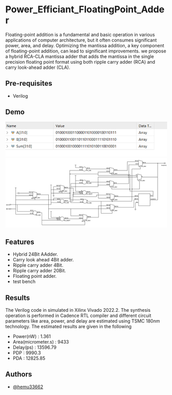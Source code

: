 # Power_Efficiant_FloatingPoint_Adder
 Floating-point addition is a fundamental and basic operation in various applications of computer architecture, but it often consumes significant power, area, and delay. Optimizing the mantissa addition, a key component of floating-point addition, can lead to significant improvements.
 we propose a hybrid RCA-CLA mantissa adder that adds the mantissa in the single precision floating point format using both ripple carry adder (RCA) and carry look-ahead adder (CLA).


Pre-requisites
--------------

- Verilog
## Demo

![Results](Floating_Point_Addder_Result.png)
![Results](FPA.jpg)

## Features

- Hybrid 24Bit AAdder.
- Carry look ahead 4Bit adder.
- Ripple carry adder 4Bit.
- Ripple carry adder 20Bit.
- Floating point adder.
- test bench



## Results

The Verilog code in simulated in Xilinx Vivado 2022.2. The synthesis operation is performed in Cadence RTL compiler and different circuit parameters like area, power, and delay are estimated using TSMC 180nm technology. The estimated results are given in the following 
- Power(nW)           : 1.361
- Area(micrometer.s)  : 9433
- Delay(ps)           : 13596.79
- PDP                 : 9990.3  
- PDA                 : 12825.85

## Authors

- [@hemu33662](https://github.com/hemu33662)
